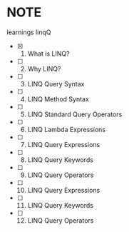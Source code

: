 # NOTE
learnings linqQ 
- [x] 1. What is LINQ?
- [ ] 2. Why LINQ?
- [ ] 3. LINQ Query Syntax
- [ ] 4. LINQ Method Syntax
- [ ] 5. LINQ Standard Query Operators
- [ ] 6. LINQ Lambda Expressions
- [ ] 7. LINQ Query Expressions
- [ ] 8. LINQ Query Keywords
- [ ] 9. LINQ Query Operators
- [ ] 10. LINQ Query Expressions
- [ ] 11. LINQ Query Keywords
- [ ] 12. LINQ Query Operators